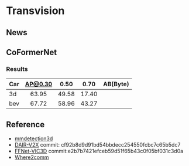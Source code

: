 # Transvision

## News

## CoFormerNet

### Results

| Car | AP@0.30 | 0.50  | 0.70  | AB(Byte) |
| :-- | :-----: | :---: | :---: | :------: |
| 3d  |  63.95  | 49.58 | 17.40 |          |
| bev |  67.72  | 58.96 | 43.27 |          |

## Reference

- [mmdetection3d](https://github.com/open-mmlab/mmdetection3d/tree/v1.3.0)
- [DAIR-V2X](https://github.com/AIR-THU/DAIR-V2X) commit: cf92b8d9d91bd54bbdecc254550fcbc7c65b5dc7
- [FFNet-VIC3D](https://github.com/haibao-yu/FFNet-VIC3D) commit:e2b7b7421efceb59d51f65b43c0f05bf031c3d0a
- [Where2comm](https://github.com/MediaBrain-SJTU/Where2comm)
